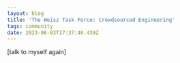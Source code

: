 ```yaml
---
layout: blog
title: 'The Weisz Task Force: Crowdsourced Engineering'
tags: community
date: 2023-06-03T17:37:40.439Z
---
```

[talk to myself again]
